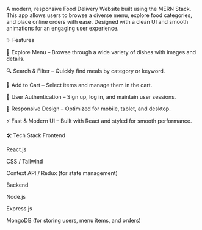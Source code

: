 A modern, responsive Food Delivery Website built using the MERN Stack. This app allows users to browse a diverse menu, explore food categories, and place online orders with ease. Designed with a clean UI and smooth animations for an engaging user experience.

✨ Features

🍕 Explore Menu – Browse through a wide variety of dishes with images and details.

🔍 Search & Filter – Quickly find meals by category or keyword.

🛒 Add to Cart – Select items and manage them in the cart.

👤 User Authentication – Sign up, log in, and maintain user sessions.

📱 Responsive Design – Optimized for mobile, tablet, and desktop.

⚡ Fast & Modern UI – Built with React and styled for smooth performance.

🛠️ Tech Stack
Frontend

React.js

CSS / Tailwind 

Context API / Redux (for state management)

Backend

Node.js

Express.js

MongoDB (for storing users, menu items, and orders)
